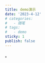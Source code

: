 ```yaml
---
title: demo演示
date: '2023-4-12'
# categories:
#   - 随笔
# tags:
#   - demo
sticky: 1
publish: false
---
```

<template>
  <div class="test-demo">
    {{ msg }}
    <demo></demo>
    <LastUpdate/>
  </div>
</template>

<script>
export default {
  data () {
    return {
      msg: 'Hello VuePress!'
    }
  },
}
</script>。
